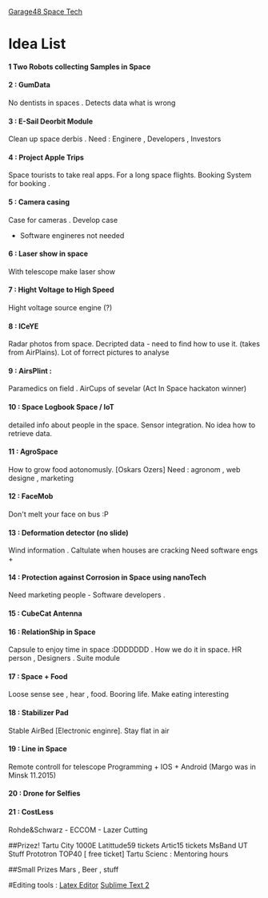[Garage48 Space Tech](http://garage48.org/events/spacetech)

# Idea List

#### 1 Two Robots collecting Samples in Space

#### 2 : GumData 
No dentists in spaces . Detects data what is wrong

#### 3 : E-Sail Deorbit Module
Clean up space derbis . 
Need : Enginere , Developers , Investors

#### 4 : Project Apple Trips
Space tourists to take real apps. For a long space flights. Booking System for booking .

#### 5 : Camera casing
Case for cameras . Develop case
- Software engineres not needed

#### 6 : Laser show in space
With telescope make laser show

#### 7 : Hight Voltage to High Speed
Hight voltage source engine (?)

#### 8 : ICeYE
Radar photos from space. Decripted data - need to find how to use it. (takes from AirPlains).
Lot of forrect pictures to analyse

#### 9 : AirsPlint :
Paramedics on field . AirCups of sevelar  (Act In Space hackaton winner)

#### 10 : Space Logbook Space / IoT
detailed info about people in the space. Sensor integration. 
No idea how to retrieve data.

#### 11 : AgroSpace 
How to grow food aotonomusly. [Oskars Ozers]
Need : agronom , web designe , marketing

#### 12 : FaceMob
Don't melt your face on bus :P

#### 13 : Deformation detector (no slide)
Wind information . Caltulate when houses are cracking
Need software engs + 

#### 14 : Protection against Corrosion in Space using nanoTech
Need marketing people - Software developers .

#### 15 : CubeCat Antenna

#### 16 : RelationShip in Space 
Capsule to enjoy time in space :DDDDDDD . How we do it in space.
HR person , Designers . Suite module

#### 17 : Space + Food
Loose sense see , hear , food. Booring life. Make eating interesting
 
#### 18 : Stabilizer Pad
Stable AirBed [Electronic enginre]. Stay flat in air

#### 19 : Line in Space
Remote controll for telescope
Programming + IOS + Android (Margo was in Minsk 11.2015) 

#### 20 : Drone for Selfies 

#### 21 : CostLess 


Rohde&Schwarz - 
ECCOM - Lazer Cutting

##Prizez! 
Tartu City 1000E
Latittude59 tickets
Artic15 tickets
MsBand
UT Stuff
Prototron TOP40 [ free ticket]
Tartu Scienc : Mentoring hours

##Small Prizes
Mars , Beer ,  stuff






#Editing tools :
[Latex Editor](http://www.latexeditor.org/)
[Sublime Text 2](http://www.sublimetext.com/2)
